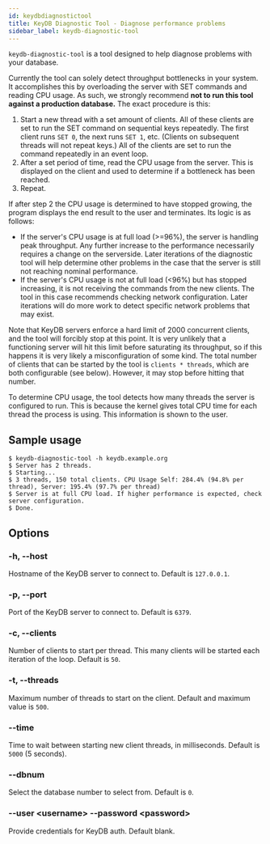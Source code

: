 ```yaml
---
id: keydbdiagnostictool
title: KeyDB Diagnostic Tool - Diagnose performance problems
sidebar_label: keydb-diagnostic-tool
---
```


`keydb-diagnostic-tool` is a tool designed to help diagnose problems with your database.

Currently the tool can solely detect throughput bottlenecks in your system. It accomplishes this by overloading the server with SET commands and reading CPU usage. As such, we strongly recommend **not to run this tool against a production database.** The exact procedure is this:

1. Start a new thread with a set amount of clients. All of these clients are set to run the SET command on sequential keys repeatedly. The first client runs `SET 0`, the next runs `SET 1`, etc. (Clients on subsequent threads will not repeat keys.) All of the clients are set to run the command repeatedly in an event loop.
2. After a set period of time, read the CPU usage from the server. This is displayed on the client and used to determine if a bottleneck has been reached. 
3. Repeat.

If after step 2 the CPU usage is determined to have stopped growing, the program displays the end result to the user and terminates. Its logic is as follows: 

* If the server's CPU usage is at full load (>=96%), the server is handling peak throughput. Any further increase to the performance necessarily requires a change on the serverside. Later iterations of the diagnostic tool will help determine other problems in the case that the server is still not reaching nominal performance.
* If the server's CPU usage is not at full load (<96%) but has stopped increasing, it is not receiving the commands from the new clients. The tool in this case recommends checking network configuration. Later iterations will do more work to detect specific network problems that may exist.

Note that KeyDB servers enforce a hard limit of 2000 concurrent clients, and the tool will forcibly stop at this point. It is very unlikely that a functioning server will hit this limit before saturating its throughput, so if this happens it is very likely a misconfiguration of some kind. The total number of clients that can be started by the tool is `clients * threads`, which are both configurable (see below). However, it may stop before hitting that number.

To determine CPU usage, the tool detects how many threads the server is configured to run. This is because the kernel gives total CPU time for each thread the process is using. This information is shown to the user.

## Sample usage

    $ keydb-diagnostic-tool -h keydb.example.org
    $ Server has 2 threads.
    $ Starting...
    $ 3 threads, 150 total clients. CPU Usage Self: 284.4% (94.8% per thread), Server: 195.4% (97.7% per thread)
    $ Server is at full CPU load. If higher performance is expected, check server configuration.
    $ Done.

## Options

### -h, --host

Hostname of the KeyDB server to connect to. Default is `127.0.0.1`.

### -p, --port

Port of the KeyDB server to connect to. Default is `6379`.

### -c, --clients

Number of clients to start per thread. This many clients will be started each iteration of the loop. Default is `50`.

### -t, --threads

Maximum number of threads to start on the client. Default and maximum value is `500`.

### --time

Time to wait between starting new client threads, in milliseconds. Default is `5000` (5 seconds).

### --dbnum

Select the database number to select from. Default is `0`.

### --user &lt;username&gt; --password &lt;password&gt;

Provide credentials for KeyDB auth. Default blank.
